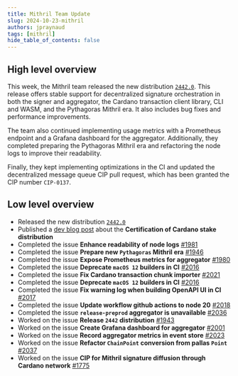 ```yaml
---
title: Mithril Team Update
slug: 2024-10-23-mithril
authors: jpraynaud
tags: [mithril]
hide_table_of_contents: false
---
```


## High level overview

This week, the Mithril team released the new distribution [`2442.0`](https://github.com/input-output-hk/mithril/releases/tag/2442.0). This release offers stable support for decentralized signature orchestration in both the signer and aggregator, the Cardano transaction client library, CLI and WASM, and the Pythagoras Mithril era. It also includes bug fixes and performance improvements.

The team also continued implementing usage metrics with a Prometheus endpoint and a Grafana dashboard for the aggregator. Additionally, they completed preparing the Pythagoras Mithril era and refactoring the node logs to improve their readability.

Finally, they kept implementing optimizations in the CI and updated the decentralized message queue CIP pull request, which has been granted the CIP number `CIP-0137`.

## Low level overview
- Released the new distribution [`2442.0`](https://github.com/input-output-hk/mithril/releases/tag/2442.0)
- Published a [dev blog post](https://mithril.network/doc/dev-blog/2024/10/15/cardano-stake-distribution-certification) about the **Certification of Cardano stake distribution**
- Completed the issue **Enhance readability of node logs** [#1981](https://github.com/input-output-hk/mithril/issues/1981)
- Completed the issue **Prepare new `Pythagoras` Mithril era** [#1946](https://github.com/input-output-hk/mithril/issues/1946)
- Completed the issue **Expose Prometheus metrics for aggregator** [#1980](https://github.com/input-output-hk/mithril/issues/1980)
- Completed the issue **Deprecate `macOS 12` builders in CI** [#2016](https://github.com/input-output-hk/mithril/issues/2016)
- Completed the issue **Fix Cardano transaction chunk importer** [#2021](https://github.com/input-output-hk/mithril/issues/2021)
- Completed the issue **Deprecate `macOS 12` builders in CI** [#2016](https://github.com/input-output-hk/mithril/issues/2016)
- Completed the issue **Fix warning log when building OpenAPI UI in CI** [#2017](https://github.com/input-output-hk/mithril/issues/2017)
- Completed the issue **Update workflow github actions to node 20** [#2018](https://github.com/input-output-hk/mithril/issues/2018)
- Completed the issue **`release-preprod` aggregator is unavailable** [#2036](https://github.com/input-output-hk/mithril/issues/2036)
- Worked on the issue **Release `2442` distribution** [#1943](https://github.com/input-output-hk/mithril/issues/1943)
- Worked on the issue **Create Grafana dashboard for aggregator** [#2001](https://github.com/input-output-hk/mithril/issues/2001)
- Worked on the issue **Record aggregator metrics in event store** [#2023](https://github.com/input-output-hk/mithril/issues/2023)
- Worked on the issue **Refactor `ChainPoint` conversion from pallas `Point`** [#2037](https://github.com/input-output-hk/mithril/issues/2037)
- Worked on the issue **CIP for Mithril signature diffusion through Cardano network** [#1775](https://github.com/input-output-hk/mithril/issues/1775)






